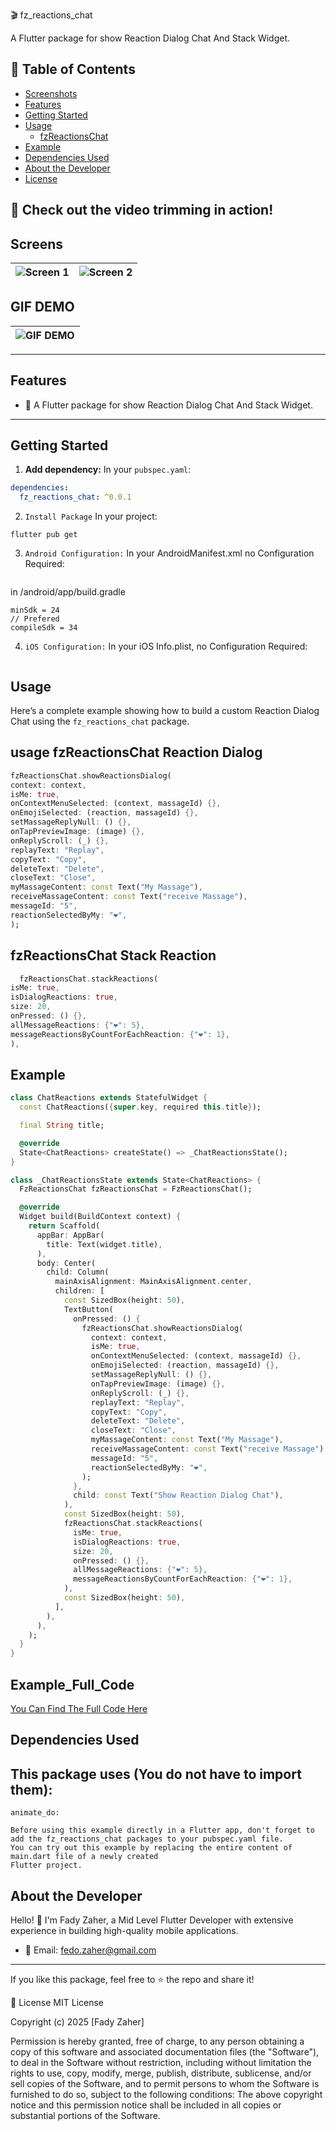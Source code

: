 🎬 fz_reactions_chat

A Flutter package for show Reaction Dialog Chat And Stack Widget.

## 📖 Table of Contents
- [Screenshots](#Screenshots)
- [Features](#Features)
- [Getting Started](#getting-started)
- [Usage](#usage)
    - [fzReactionsChat](#fz_reactions_chat)
- [Example](#example)
- [Dependencies Used](#dependencies-used)
- [About the Developer](#about-the-developer)
- [License](#license)

## 🎥 Check out the video trimming in action!
## Screens
| ![Screen 1](https://raw.githubusercontent.com/fadyZaherEng/flutterVideoTrimmerTest/master/assets/1.jpg) | ![Screen 2](https://raw.githubusercontent.com/fadyZaherEng/flutterVideoTrimmerTest/master/assets/2.jpg) |  
|:-----------------------------------------------------------------------------------------------------:|:-----------------------------------------------------------------------------------------------------:| 

## GIF DEMO
 ![GIF DEMO](https://raw.githubusercontent.com/fadyZaherEng/flutterVideoTrimmerTest/master/assets/demo.gif) | 
 |:---------------------------------------------------------------------------------------------------------------:| 

--- 
## Features

- 🚀 A Flutter package for show Reaction Dialog Chat And Stack Widget. 

---
## Getting Started

1. **Add dependency:**
   In your `pubspec.yaml`:
```yaml
dependencies:
  fz_reactions_chat: ^0.0.1
```

2. `Install Package` In your project:
```
flutter pub get
```

3. `Android Configuration:` In your AndroidManifest.xml no Configuration Required:
```xml 
```

in /android/app/build.gradle
```
minSdk = 24
// Prefered 
compileSdk = 34
```

4. `iOS Configuration:` In your iOS Info.plist, no Configuration Required:
``` 
``` 
##  Usage

Here’s a complete example showing how to build a custom Reaction Dialog Chat   using
the `fz_reactions_chat` package.

## usage fzReactionsChat  Reaction Dialog
```dart
fzReactionsChat.showReactionsDialog(
context: context,
isMe: true,
onContextMenuSelected: (context, massageId) {},
onEmojiSelected: (reaction, massageId) {},
setMassageReplyNull: () {},
onTapPreviewImage: (image) {},
onReplyScroll: (_) {},
replayText: "Replay",
copyText: "Copy",
deleteText: "Delete",
closeText: "Close",
myMassageContent: const Text("My Massage"),
receiveMassageContent: const Text("receive Massage"),
messageId: "5",
reactionSelectedByMy: "❤️",
);
```
## fzReactionsChat  Stack Reaction
```dart
  fzReactionsChat.stackReactions(
isMe: true,
isDialogReactions: true,
size: 20,
onPressed: () {},
allMessageReactions: {"❤️": 5},
messageReactionsByCountForEachReaction: {"❤️": 1},
),
```
## Example

```dart 
class ChatReactions extends StatefulWidget {
  const ChatReactions({super.key, required this.title});

  final String title;

  @override
  State<ChatReactions> createState() => _ChatReactionsState();
}

class _ChatReactionsState extends State<ChatReactions> {
  FzReactionsChat fzReactionsChat = FzReactionsChat();

  @override
  Widget build(BuildContext context) {
    return Scaffold(
      appBar: AppBar(
        title: Text(widget.title),
      ),
      body: Center(
        child: Column(
          mainAxisAlignment: MainAxisAlignment.center,
          children: [
            const SizedBox(height: 50),
            TextButton(
              onPressed: () {
                fzReactionsChat.showReactionsDialog(
                  context: context,
                  isMe: true,
                  onContextMenuSelected: (context, massageId) {},
                  onEmojiSelected: (reaction, massageId) {},
                  setMassageReplyNull: () {},
                  onTapPreviewImage: (image) {},
                  onReplyScroll: (_) {},
                  replayText: "Replay",
                  copyText: "Copy",
                  deleteText: "Delete",
                  closeText: "Close",
                  myMassageContent: const Text("My Massage"),
                  receiveMassageContent: const Text("receive Massage"),
                  messageId: "5",
                  reactionSelectedByMy: "❤️",
                );
              },
              child: const Text("Show Reaction Dialog Chat"),
            ),
            const SizedBox(height: 50),
            fzReactionsChat.stackReactions(
              isMe: true,
              isDialogReactions: true,
              size: 20,
              onPressed: () {},
              allMessageReactions: {"❤️": 5},
              messageReactionsByCountForEachReaction: {"❤️": 1},
            ),
            const SizedBox(height: 50),
          ],
        ),
      ),
    );
  }
}

```
## Example_Full_Code
[You Can Find The Full Code Here](https://github.com/fadyZaherEng/fzReactionsChat)
## Dependencies Used
## This package uses (You do not have to import them):
    animate_do:  

```
Before using this example directly in a Flutter app, don't forget to add the fz_reactions_chat packages to your pubspec.yaml file.
You can try out this example by replacing the entire content of main.dart file of a newly created
Flutter project.
```

## About the Developer
Hello! 👋 I'm Fady Zaher, a Mid Level Flutter Developer with extensive experience in building high-quality mobile applications.
- 📧 Email: fedo.zaher@gmail.com
---
If you like this package, feel free to ⭐️ the repo and share it!

📝 License
MIT License

Copyright (c) 2025 [Fady Zaher]

Permission is hereby granted, free of charge, to any person obtaining a copy
of this software and associated documentation files (the "Software"), to deal
in the Software without restriction, including without limitation the rights
to use, copy, modify, merge, publish, distribute, sublicense, and/or sell
copies of the Software, and to permit persons to whom the Software is
furnished to do so, subject to the following conditions:
The above copyright notice and this permission notice shall be included in all
copies or substantial portions of the Software.

